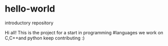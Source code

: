 # hello-world
introductory repository

Hi all!
This is the project for a start in programming
#languages we work on C,C++and python
keep contributing :)
